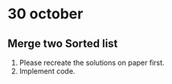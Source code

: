 # 30 october

## Merge two Sorted list

1. Please recreate the solutions on paper first.
2. Implement code.
